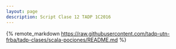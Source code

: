 ```yaml
---
layout: page
description: Script Clase 12 TADP 1C2016
---
```


{% remote_markdown https://raw.githubusercontent.com/tadp-utn-frba/tadp-clases/scala-pociones/README.md %}
